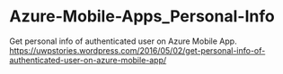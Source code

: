 # Azure-Mobile-Apps_Personal-Info
Get personal info of authenticated user on Azure Mobile App. https://uwpstories.wordpress.com/2016/05/02/get-personal-info-of-authenticated-user-on-azure-mobile-app/
